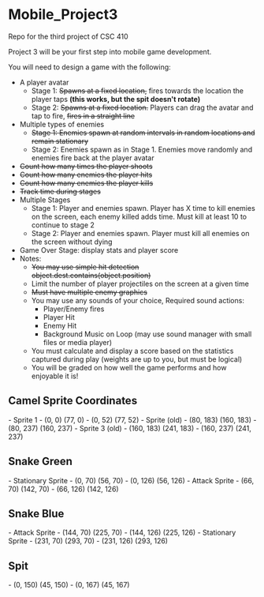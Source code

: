 # Mobile_Project3
Repo for the third project of CSC 410

Project 3 will be your first step into mobile game development. 

You will need to design a game with the following:  
- A player avatar  
  - Stage 1: <strike>Spawns at a fixed location,</strike> fires towards the location the player taps <strong>(this works, but the spit doesn't rotate) </strong>
  - Stage 2: <strike>Spawns at a fixed location.</strike> Players can drag the avatar and tap to fire, <strike>fires in a straight line</strike>
- Multiple types of enemies  
  - <strike>Stage 1: Enemies spawn at random intervals in random locations and remain stationary</strike>  
  - Stage 2: Enemies spawn as in Stage 1. Enemies move randomly and enemies fire back at the player avatar  
- <strike>Count how many times the player shoots</strike>
- <strike>Count how many enemies the player hits</strike>
- <strike>Count how many enemies the player kills</strike>
- <strike>Track time during stages</strike>
- Multiple Stages  
  - Stage 1: Player and enemies spawn. Player has X time to kill enemies on the screen, each enemy killed adds time. Must kill at least 10 to continue to stage 2  
  - Stage 2: Player and enemies spawn. Player must kill all enemies on the screen without dying  
- Game Over Stage: display stats and player score  
- Notes:  
  - <strike>You may use simple hit detection object.dest.contains(object.position)</strike>
  - Limit the number of player projectiles on the screen at a given time  
  - <strike>Must have multiple enemy graphics</strike>  
  - You may use any sounds of your choice, Required sound actions:  
    - Player/Enemy fires  
    - Player Hit  
    - Enemy Hit  
    - Background Music on Loop (may use sound manager with small files or media player)  
  - You must calculate and display a score based on the statistics captured during play (weights are up to you, but must be logical)  
  - You will be graded on how well the game performs and how enjoyable it is!  


<h2>Camel Sprite Coordinates</h2>
- Sprite 1 
  - (0, 0) (77, 0)
  - (0, 52) (77, 52)
- Sprite (old)
  - (80, 183) (160, 183) 
  - (80, 237) (160, 237)
- Sprite 3 (old)
  - (160, 183) (241, 183)
  - (160, 237) (241, 237)

<h2>Snake Green</h2>
- Stationary Sprite
  - (0, 70) (56, 70)
  - (0, 126) (56, 126)
- Attack Sprite
  - (66, 70) (142, 70)
  - (66, 126) (142, 126)

<h2>Snake Blue</h2>
- Attack Sprite
  - (144, 70) (225, 70)
  - (144, 126) (225, 126)
- Stationary Sprite
  - (231, 70) (293, 70)
  - (231, 126) (293, 126)
  
<h2>Spit</h2>
  - (0, 150) (45, 150)
  - (0, 167) (45, 167)


